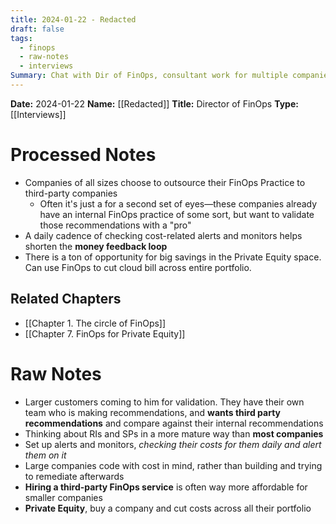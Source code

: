 ```yaml
---
title: 2024-01-22 - Redacted
draft: false
tags:
  - finops
  - raw-notes
  - interviews
Summary: Chat with Dir of FinOps, consultant work for multiple companies
---
```


**Date:** 2024-01-22
**Name:** [[Redacted]]
**Title:** Director of FinOps
**Type:** [[Interviews]]

# Processed Notes
- Companies of all sizes choose to outsource their FinOps Practice to third-party companies
	- Often it's just a for a second set of eyes—these companies already have an internal FinOps practice of some sort, but want to validate those recommendations with a "pro"
- A daily cadence of checking cost-related alerts and monitors helps shorten the **money feedback loop**
- There is a ton of opportunity for big savings in the Private Equity space. Can use FinOps to cut cloud bill across entire portfolio.

## Related Chapters
- [[Chapter 1. The circle of FinOps]]
- [[Chapter 7. FinOps for Private Equity]]

# Raw Notes
- Larger customers coming to him for validation. They have their own team who is making recommendations, and **wants third party recommendations** and compare against their internal recommendations
- Thinking about RIs and SPs in a more mature way than **most companies**
- Set up alerts and monitors, *checking their costs for them daily and alert them on it*
- Large companies code with cost in mind, rather than building and trying to remediate afterwards
- **Hiring a third-party FinOps service** is often way more affordable for smaller companies
- **Private Equity**, buy a company and cut costs across all their portfolio